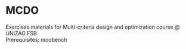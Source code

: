 # MCDO
Exercises materials for Multi-criteria design and optimization course @ UNIZAG FSB   
Prerequisites: moobench

